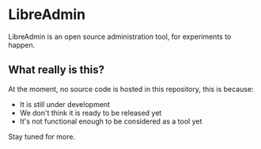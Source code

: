 # LibreAdmin
LibreAdmin is an open source administration tool, for experiments to happen.

## What really is this?
At the moment, no source code is hosted in this repository, this is because:
- It is still under development
- We don't think it is ready to be released yet
- It's not functional enough to be considered as a tool yet

Stay tuned for more.
